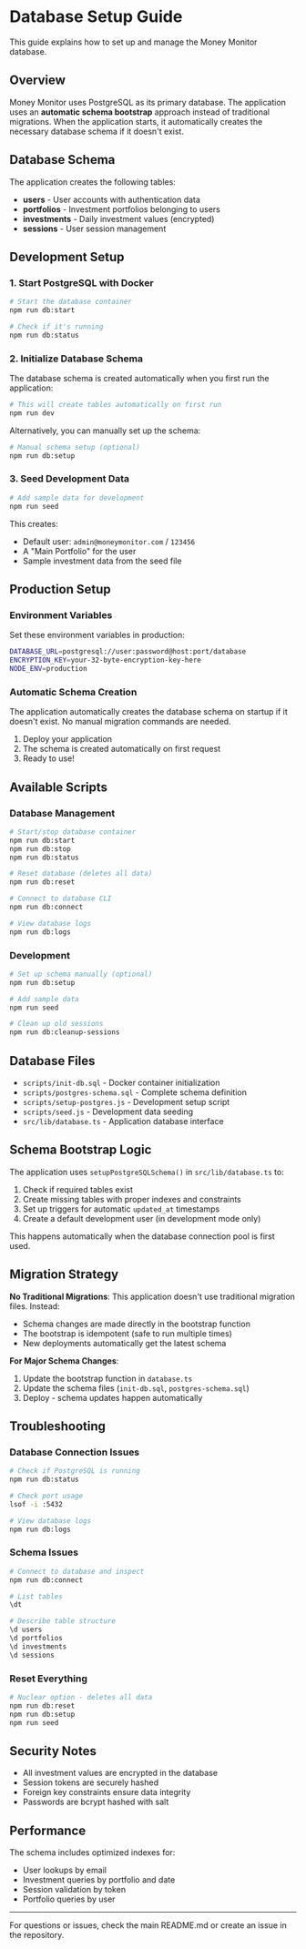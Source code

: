 # Database Setup Guide

This guide explains how to set up and manage the Money Monitor database.

## Overview

Money Monitor uses PostgreSQL as its primary database. The application uses an **automatic schema bootstrap** approach instead of traditional migrations. When the application starts, it automatically creates the necessary database schema if it doesn't exist.

## Database Schema

The application creates the following tables:

- **users** - User accounts with authentication data
- **portfolios** - Investment portfolios belonging to users  
- **investments** - Daily investment values (encrypted)
- **sessions** - User session management

## Development Setup

### 1. Start PostgreSQL with Docker

```bash
# Start the database container
npm run db:start

# Check if it's running
npm run db:status
```

### 2. Initialize Database Schema

The database schema is created automatically when you first run the application:

```bash
# This will create tables automatically on first run
npm run dev
```

Alternatively, you can manually set up the schema:

```bash
# Manual schema setup (optional)
npm run db:setup
```

### 3. Seed Development Data

```bash
# Add sample data for development
npm run seed
```

This creates:
- Default user: `admin@moneymonitor.com` / `123456`
- A "Main Portfolio" for the user
- Sample investment data from the seed file

## Production Setup

### Environment Variables

Set these environment variables in production:

```bash
DATABASE_URL=postgresql://user:password@host:port/database
ENCRYPTION_KEY=your-32-byte-encryption-key-here
NODE_ENV=production
```

### Automatic Schema Creation

The application automatically creates the database schema on startup if it doesn't exist. No manual migration commands are needed.

1. Deploy your application
2. The schema is created automatically on first request
3. Ready to use!

## Available Scripts

### Database Management

```bash
# Start/stop database container
npm run db:start
npm run db:stop
npm run db:status

# Reset database (deletes all data)
npm run db:reset

# Connect to database CLI
npm run db:connect

# View database logs
npm run db:logs
```

### Development

```bash
# Set up schema manually (optional)
npm run db:setup

# Add sample data
npm run seed

# Clean up old sessions
npm run db:cleanup-sessions
```

## Database Files

- `scripts/init-db.sql` - Docker container initialization
- `scripts/postgres-schema.sql` - Complete schema definition  
- `scripts/setup-postgres.js` - Development setup script
- `scripts/seed.js` - Development data seeding
- `src/lib/database.ts` - Application database interface

## Schema Bootstrap Logic

The application uses `setupPostgreSQLSchema()` in `src/lib/database.ts` to:

1. Check if required tables exist
2. Create missing tables with proper indexes and constraints
3. Set up triggers for automatic `updated_at` timestamps
4. Create a default development user (in development mode only)

This happens automatically when the database connection pool is first used.

## Migration Strategy

**No Traditional Migrations**: This application doesn't use traditional migration files. Instead:

- Schema changes are made directly in the bootstrap function
- The bootstrap is idempotent (safe to run multiple times)
- New deployments automatically get the latest schema

**For Major Schema Changes**:
1. Update the bootstrap function in `database.ts`
2. Update the schema files (`init-db.sql`, `postgres-schema.sql`)
3. Deploy - schema updates happen automatically

## Troubleshooting

### Database Connection Issues

```bash
# Check if PostgreSQL is running
npm run db:status

# Check port usage
lsof -i :5432

# View database logs
npm run db:logs
```

### Schema Issues

```bash
# Connect to database and inspect
npm run db:connect

# List tables
\dt

# Describe table structure
\d users
\d portfolios
\d investments
\d sessions
```

### Reset Everything

```bash
# Nuclear option - deletes all data
npm run db:reset
npm run db:setup
npm run seed
```

## Security Notes

- All investment values are encrypted in the database
- Session tokens are securely hashed
- Foreign key constraints ensure data integrity
- Passwords are bcrypt hashed with salt

## Performance

The schema includes optimized indexes for:
- User lookups by email
- Investment queries by portfolio and date
- Session validation by token
- Portfolio queries by user

---

For questions or issues, check the main README.md or create an issue in the repository.